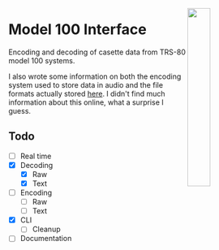 <img src="https://github.com/Basicprogrammer10/model-100-interface/assets/50306817/8257fc21-7210-4df2-bfb6-6bf892ecc812" align="right" width="30%"></img>

# Model 100 Interface

Encoding and decoding of casette data from TRS-80 model 100 systems.

I also wrote some information on both the encoding system used to store data in audio and the file formats actually stored [here](formats/data_formats.md).
I didn't find much information about this online, what a surprise I guess.

## Todo

- [ ] Real time
- [x] Decoding
  - [x] Raw
  - [x] Text
- [ ] Encoding
  - [ ] Raw
  - [ ] Text
- [x] CLI
  - [ ] Cleanup
- [ ] Documentation
